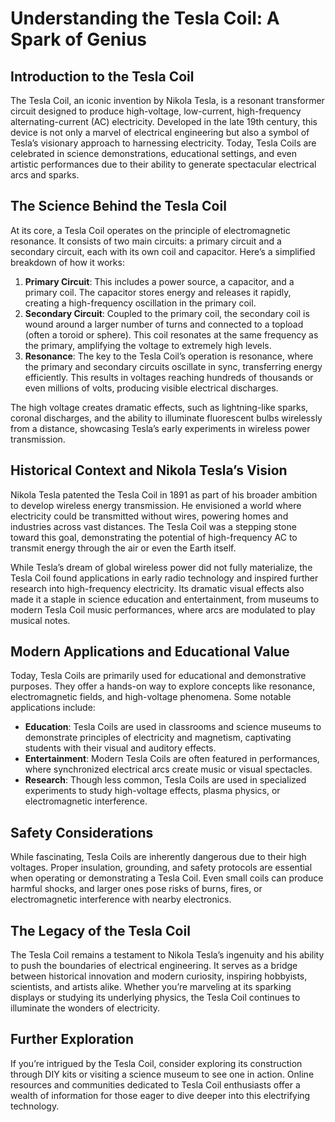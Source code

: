 # Understanding the Tesla Coil: A Spark of Genius

## Introduction to the Tesla Coil
The Tesla Coil, an iconic invention by Nikola Tesla, is a resonant transformer circuit designed to produce high-voltage, low-current, high-frequency alternating-current (AC) electricity. Developed in the late 19th century, this device is not only a marvel of electrical engineering but also a symbol of Tesla’s visionary approach to harnessing electricity. Today, Tesla Coils are celebrated in science demonstrations, educational settings, and even artistic performances due to their ability to generate spectacular electrical arcs and sparks.

## The Science Behind the Tesla Coil
At its core, a Tesla Coil operates on the principle of electromagnetic resonance. It consists of two main circuits: a primary circuit and a secondary circuit, each with its own coil and capacitor. Here’s a simplified breakdown of how it works:

1. **Primary Circuit**: This includes a power source, a capacitor, and a primary coil. The capacitor stores energy and releases it rapidly, creating a high-frequency oscillation in the primary coil.
2. **Secondary Circuit**: Coupled to the primary coil, the secondary coil is wound around a larger number of turns and connected to a topload (often a toroid or sphere). This coil resonates at the same frequency as the primary, amplifying the voltage to extremely high levels.
3. **Resonance**: The key to the Tesla Coil’s operation is resonance, where the primary and secondary circuits oscillate in sync, transferring energy efficiently. This results in voltages reaching hundreds of thousands or even millions of volts, producing visible electrical discharges.

The high voltage creates dramatic effects, such as lightning-like sparks, coronal discharges, and the ability to illuminate fluorescent bulbs wirelessly from a distance, showcasing Tesla’s early experiments in wireless power transmission.

## Historical Context and Nikola Tesla’s Vision
Nikola Tesla patented the Tesla Coil in 1891 as part of his broader ambition to develop wireless energy transmission. He envisioned a world where electricity could be transmitted without wires, powering homes and industries across vast distances. The Tesla Coil was a stepping stone toward this goal, demonstrating the potential of high-frequency AC to transmit energy through the air or even the Earth itself.

While Tesla’s dream of global wireless power did not fully materialize, the Tesla Coil found applications in early radio technology and inspired further research into high-frequency electricity. Its dramatic visual effects also made it a staple in science education and entertainment, from museums to modern Tesla Coil music performances, where arcs are modulated to play musical notes.

## Modern Applications and Educational Value
Today, Tesla Coils are primarily used for educational and demonstrative purposes. They offer a hands-on way to explore concepts like resonance, electromagnetic fields, and high-voltage phenomena. Some notable applications include:

- **Education**: Tesla Coils are used in classrooms and science museums to demonstrate principles of electricity and magnetism, captivating students with their visual and auditory effects.
- **Entertainment**: Modern Tesla Coils are often featured in performances, where synchronized electrical arcs create music or visual spectacles.
- **Research**: Though less common, Tesla Coils are used in specialized experiments to study high-voltage effects, plasma physics, or electromagnetic interference.

## Safety Considerations
While fascinating, Tesla Coils are inherently dangerous due to their high voltages. Proper insulation, grounding, and safety protocols are essential when operating or demonstrating a Tesla Coil. Even small coils can produce harmful shocks, and larger ones pose risks of burns, fires, or electromagnetic interference with nearby electronics.

## The Legacy of the Tesla Coil
The Tesla Coil remains a testament to Nikola Tesla’s ingenuity and his ability to push the boundaries of electrical engineering. It serves as a bridge between historical innovation and modern curiosity, inspiring hobbyists, scientists, and artists alike. Whether you’re marveling at its sparking displays or studying its underlying physics, the Tesla Coil continues to illuminate the wonders of electricity.

## Further Exploration
If you’re intrigued by the Tesla Coil, consider exploring its construction through DIY kits or visiting a science museum to see one in action. Online resources and communities dedicated to Tesla Coil enthusiasts offer a wealth of information for those eager to dive deeper into this electrifying technology.